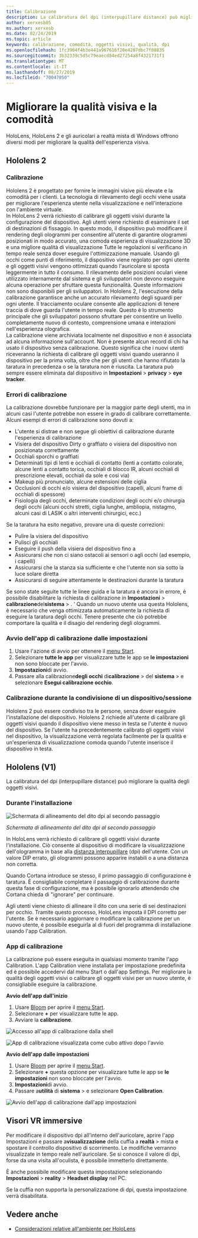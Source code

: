 ```yaml
---
title: Calibrazione
description: La calibratura del dpi (interpupillare distance) può migliorare la qualità degli oggetti visivi. Sia HoloLens che gli auricolari a realtà mista di Windows offrono modi per personalizzare il dispositivo.
author: xerxesb85
ms.author: xerxesb
ms.date: 02/24/2019
ms.topic: article
keywords: calibrazione, comodità, oggetti visivi, qualità, dpi
ms.openlocfilehash: 1fc3904f4b3e441a967616f20e4287dbc7f08835
ms.sourcegitcommit: 3b32339c5d5c79eaecd84ed27254a8f4321731f1
ms.translationtype: MT
ms.contentlocale: it-IT
ms.lasthandoff: 08/27/2019
ms.locfileid: "70047050"
---
```

# <a name="improve-visual-quality-and-comfort"></a>Migliorare la qualità visiva e la comodità
HoloLens, HoloLens 2 e gli auricolari a realtà mista di Windows offrono diversi modi per migliorare la qualità dell'esperienza visiva. 

## <a name="hololens-2"></a>Hololens 2

### <a name="calibration"></a>Calibrazione

Hololens 2 è progettato per fornire le immagini visive più elevate e la comodità per i clienti. La tecnologia di rilevamento degli occhi viene usata per migliorare l'esperienza utente nella visualizzazione e nell'interazione con l'ambiente virtuale.  
In HoloLens 2 verrà richiesto di calibrare gli oggetti visivi durante la configurazione del dispositivo. Agli utenti viene richiesto di esaminare il set di destinazioni di fissaggio. In questo modo, il dispositivo può modificare il rendering degli ologrammi per consentire all'utente di garantire ologrammi posizionati in modo accurato, una comoda esperienza di visualizzazione 3D e una migliore qualità di visualizzazione Tutte le regolazioni si verificano in tempo reale senza dover eseguire l'ottimizzazione manuale. Usando gli occhi come punti di riferimento, il dispositivo viene regolato per ogni utente e gli oggetti visivi vengono ottimizzati quando l'auricolare si sposta leggermente in tutto il consumo. Il rilevamento delle posizioni oculari viene utilizzato internamente dal sistema e gli sviluppatori non devono eseguire alcuna operazione per sfruttare questa funzionalità. Queste informazioni non sono disponibili per gli sviluppatori. In Hololens 2, l'esecuzione della calibrazione garantisce anche un accurato rilevamento degli sguardi per ogni utente. Il tracciamento oculare consente alle applicazioni di tenere traccia di dove guarda l'utente in tempo reale. Questo è lo strumento principale che gli sviluppatori possono sfruttare per consentire un livello completamente nuovo di contesto, comprensione umana e interazioni nell'esperienza olografica.  
La calibrazione viene archiviata localmente nel dispositivo e non è associata ad alcuna informazione sull'account. Non è presente alcun record di chi ha usato il dispositivo senza calibrazione. Questo significa che i nuovi utenti riceveranno la richiesta di calibrare gli oggetti visivi quando useranno il dispositivo per la prima volta, oltre che per gli utenti che hanno rifiutato la taratura in precedenza o se la taratura non è riuscita. La taratura può sempre essere eliminata dal dispositivo in **Impostazioni** > **privacy** > **eye tracker**. 

### <a name="calibration-failures"></a>Errori di calibrazione

La calibrazione dovrebbe funzionare per la maggior parte degli utenti, ma in alcuni casi l'utente potrebbe non essere in grado di calibrare correttamente.  
Alcuni esempi di errori di calibrazione sono dovuti a:
- L'utente si distrae e non segue gli obiettivi di calibrazione durante l'esperienza di calibrazione
- Visiera del dispositivo Dirty o graffiato o visiera del dispositivo non posizionata correttamente 
- Occhiali sporchi o graffiati
- Determinati tipi di lenti e occhiali di contatto (lenti a contatto colorate, alcune lenti a contatto torica, occhiali di blocco IR, alcuni occhiali di prescrizione elevati, occhiali da sole e così via)
- Makeup più pronunciato, alcune estensioni delle ciglia
- Occlusioni di occhi e/o visiera del dispositivo (capelli, alcuni frame di occhiali di spessore)
- Fisiologia degli occhi, determinate condizioni degli occhi e/o chirurgia degli occhi (alcuni occhi stretti, ciglia lunghe, ambliopia, nistagmo, alcuni casi di LASIK o altri interventi chirurgici, ecc.)

Se la taratura ha esito negativo, provare una di queste correzioni: 
- Pulire la visiera del dispositivo
- Pulisci gli occhiali
- Eseguire il push della visiera del dispositivo fino a
- Assicurarsi che non ci siano ostacoli ai sensori o agli occhi (ad esempio, i capelli) 
- Assicurarsi che la stanza sia sufficiente e che l'utente non sia sotto la luce solare diretta
- Assicurarsi di seguire attentamente le destinazioni durante la taratura

Se sono state seguite tutte le linee guida e la taratura è ancora in errore, è possibile disabilitare la richiesta di calibrazione in **Impostazioni** > **calibrazione**del**sistema** > . ' Quando un nuovo utente usa questa Hololens, è necessario che venga ottimizzata automaticamente la richiesta di eseguire la taratura degli occhi. Tenere presente che ciò potrebbe comportare la qualità e il disagio del rendering degli ologrammi.

### <a name="launching-the-calibration-app-from-settings"></a>Avvio dell'app di calibrazione dalle impostazioni
1. Usare l'azione di avvio per ottenere il [menu Start](navigating-the-windows-mixed-reality-home.md#start-menu).
2. Selezionare **tutte le app** per visualizzare tutte le app se **le impostazioni** non sono bloccate per l'avvio.
3. **Impostazioni**di avvio.
4. Passare alla calibrazione**degli occhi** di**calibrazione** > del **sistema** > e selezionare **Esegui calibrazione occhio**.

### <a name="calibration-when-sharing-a-devicesession"></a>Calibrazione durante la condivisione di un dispositivo/sessione

Hololens 2 può essere condiviso tra le persone, senza dover eseguire l'installazione del dispositivo. Hololens 2 richiede all'utente di calibrare gli oggetti visivi quando il dispositivo viene messo in testa se l'utente è nuovo del dispositivo. Se l'utente ha precedentemente calibrato gli oggetti visivi nel dispositivo, la visualizzazione verrà regolata facilmente per la qualità e un'esperienza di visualizzazione comoda quando l'utente inserisce il dispositivo in testa. 


## <a name="hololens-v1"></a>Hololens (V1)

La calibratura del dpi (interpupillare distance) può migliorare la qualità degli oggetti visivi.

### <a name="during-setup"></a>Durante l'installazione

![Schermata di allineamento del dito dpi al secondo passaggio](images/ipd-finger-alignment-300px.jpg)<br>

*Schermata di allineamento del dito dpi al secondo passaggio*

In HoloLens verrà richiesto di calibrare gli oggetti visivi durante l'installazione. Ciò consente al dispositivo di modificare la visualizzazione dell'ologramma in base alla [distanza interpupillare](https://en.wikipedia.org/wiki/Interpupillary_distance) (dpi) dell'utente. Con un valore DIP errato, gli ologrammi possono apparire instabili o a una distanza non corretta.

Quando Cortana introduce se stesso, il primo passaggio di configurazione è taratura. È consigliabile completare il passaggio di calibrazione durante questa fase di configurazione, ma è possibile ignorarlo attendendo che Cortana chieda di "ignorare" per continuare.

Agli utenti viene chiesto di allineare il dito con una serie di sei destinazioni per occhio. Tramite questo processo, HoloLens imposta il DPI corretto per l'utente. Se è necessario aggiornare o modificare la calibrazione per un nuovo utente, è possibile eseguirla al di fuori del programma di installazione usando l'app Calibration.

### <a name="calibration-app"></a>App di calibrazione

La calibrazione può essere eseguita in qualsiasi momento tramite l'app Calibration. L'app Calibration viene installata per impostazione predefinita ed è possibile accedervi dal menu Start o dall'app Settings. Per migliorare la qualità degli oggetti visivi o calibrare gli oggetti visivi per un nuovo utente, è consigliabile eseguire la calibrazione.

**Avvio dell'app dall'inizio**
1. Usare [Bloom](gestures.md#bloom) per aprire il [menu Start](navigating-the-windows-mixed-reality-home.md#start-menu).
2. Selezionare **+** per visualizzare tutte le app.
3. Avviare la **calibrazione**.

![Accesso all'app di calibrazione dalla shell](images/calibration-shell.png)

![App di calibrazione visualizzata come cubo attivo dopo l'avvio](images/calibration-livecube-200px.png)

**Avvio dell'app dalle impostazioni**
1. Usare [Bloom](gestures.md#bloom) per aprire il [menu Start](navigating-the-windows-mixed-reality-home.md#start-menu).
2. Selezionare **+** questa opzione per visualizzare tutte le app se **le impostazioni** non sono bloccate per l'avvio.
3. **Impostazioni**di avvio.
4. Passare a**utilità** di **sistema** > e selezionare **Open Calibration**.

![Avvio dell'app di calibrazione dall'app impostazioni](images/calibration-settings-500px.jpg)


## <a name="immersive-headsets"></a>Visori VR immersive

Per modificare il dispositivo dpi all'interno dell'auricolare, aprire l'app Impostazioni e passare a**visualizzazione** della cuffia a **realtà** > mista e spostare il controllo dispositivo di scorrimento. Le modifiche verranno visualizzate in tempo reale nell'auricolare. Se si conosce il valore di dpi, forse da una visita all'oculista, è possibile immetterlo direttamente.

È anche possibile modificare questa impostazione selezionando **Impostazioni** > **reality** > **Headset display** nel PC.

Se la cuffia non supporta la personalizzazione di dpi, questa impostazione verrà disabilitata.

## <a name="see-also"></a>Vedere anche
* [Considerazioni relative all'ambiente per HoloLens](environment-considerations-for-hololens.md)
